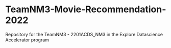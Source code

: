 # TeamNM3-Movie-Recommendation-2022
Repository for the TeamNM3 -  2201ACDS_NM3 in the Explore Datascience Accelerator program
